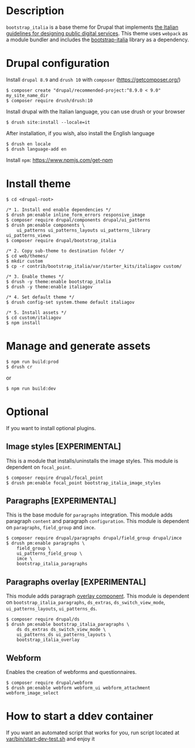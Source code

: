 # Description
`bootstrap_italia` is a base theme for Drupal that implements [the Italian guidelines for designing public digital services](https://docs.italia.it/italia/designers-italia/design-linee-guida-docs/).
This theme uses `webpack` as a module bundler and includes the [bootstrap-italia](https://github.com/italia/bootstrap-italia/) library as a dependency.

# Drupal configuration
Install `drupal 8.9` and `drush 10` with `composer` (https://getcomposer.org/)

    $ composer create "drupal/recommended-project:^8.9.0 < 9.0" my_site_name_dir
    $ composer require drush/drush:10

Install drupal with the Italian language, you can use drush or your browser

    $ drush site:install --locale=it

After installation, if you wish, also install the English language

    $ drush en locale
    $ drush language-add en

Install `npm`: https://www.npmjs.com/get-npm

# Install theme
    $ cd <drupal-root>

    /* 1. Install end enable dependencies */
    $ drush pm:enable inline_form_errors responsive_image
    $ composer require drupal/components drupal/ui_patterns
    $ drush pm:enable components \
        ui_patterns ui_patterns_layouts ui_patterns_library ui_patterns_views
    $ composer require drupal/bootstrap_italia

    /* 2. Copy sub-theme to destination folder */
    $ cd web/themes/
    $ mkdir custom
    $ cp -r contrib/bootstrap_italia/var/starter_kits/italiagov custom/

    /* 3. Enable themes */
    $ drush -y theme:enable bootstrap_italia
    $ drush -y theme:enable italiagov

    /* 4. Set default theme */
    $ drush config-set system.theme default italiagov

    /* 5. Install assets */
    $ cd custom/italiagov
    $ npm install

# Manage and generate assets
    $ npm run build:prod
    $ drush cr

or

    $ npm run build:dev

# Optional
If you want to install optional plugins.

## Image styles [EXPERIMENTAL]
This is a module that installs/uninstalls the image styles.
This module is dependent on `focal_point`.

    $ composer require drupal/focal_point
    $ drush pm:enable focal_point bootstrap_italia_image_styles

## Paragraphs [EXPERIMENTAL]
This is the base module for `paragraphs` integration.
This module adds paragraph `content` and paragraph `configuration`.
This module is dependent on `paragraphs`, `field_group` and `imce`.

    $ composer require drupal/paragraphs drupal/field_group drupal/imce
    $ drush pm:enable paragraphs \
        field_group \
        ui_patterns_field_group \
        imce \
        bootstrap_italia_paragraphs

## Paragraphs overlay [EXPERIMENTAL]
This module adds paragraph [overlay component](https://italia.github.io/bootstrap-italia/docs/componenti/overlay/).
This module is dependent on `bootstrap_italia_paragraphs`, `ds_extras`,
`ds_switch_view_mode`, `ui_patterns_layouts`, `ui_patterns_ds`.

    $ composer require drupal/ds
    $ drush pm:enable bootstrap_italia_paragraphs \
        ds ds_extras ds_switch_view_mode \
        ui_patterns_ds ui_patterns_layouts \
        bootstrap_italia_overlay

## Webform
Enables the creation of webforms and questionnaires.

    $ composer require drupal/webform
    $ drush pm:enable webform webform_ui webform_attachment webform_image_select

# How to start a ddev container
If you want an automated script that works for you, run script located at [var/bin/start-dev-test.sh](https://git.drupalcode.org/project/bootstrap_italia/-/tree/8.x-0.x/var/bin/start-dev-test.sh) and enjoy it
